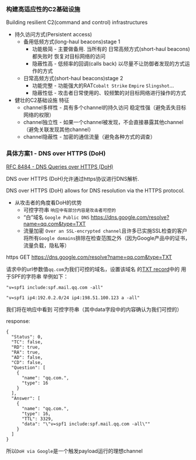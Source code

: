 ### 构建高适应性的C2基础设施
Building resilient C2(command and control) infrastructures

* 持久访问方式(Persistent access)
  * 备用低频方式(long-haul beacons)stage 1
    * 功能极简 - 主要做备用. 当所有的 日常高频方式(short-haul beacons) 都失败时 恢复对目标网络的访问
    * 隐蔽性高 - 低频率的回调(calls back) 以尽量不让防御者发现的方式运作的方式
  * 日常高频方式(short-haul beacons)stage 2
    * 功能完整 - 功能强大的RAT`Cobalt Strike` `Empire` `Slingshot`...
    * 隐蔽性低 - 攻击者日常使用的、较频繁的对目标网络进行操作的方式
* 健壮的C2基础设施 特征
  * channel多样性 - 具有多个channel的持久访问 稳定性强（避免丢失目标网络的权限）
  * channel独立性 - 如果一个channel被发现，不会直接暴露其他channel（避免关联发现其他channel）
  * channel隐蔽性 - 加密的通信流量（避免各种方式的调查）

### 具体方案1 - DNS over HTTPS (DoH)

[RFC 8484 - DNS Queries over HTTPS (DoH)](https://tools.ietf.org/html/rfc8484)

DNS over HTTPS (DoH)允许通过https协议进行DNS解析.

DNS over HTTPS (DoH) allows for DNS resolution via the HTTPS protocol.

* 从攻击者的角度看DoH的优势
  * 可控字符串 `响应中有部分内容是攻击者可控的`
  * “白”域名 `Google Public DNS` https://dns.google.com/resolve?name=qq.com&type=TXT
  * 流量加密 `Over an SSL-encrypted channel`且许多已实施SSL检查的客户将所有`Google domains`排除在检查范围之外（因为Google产品中的证书，流量负载，隐私等）


https GET https://dns.google.com/resolve?name=qq.com&type=TXT

请求中的url参数值`qq.com`为我们可控的域名，设置该域名 的[TXT record](https://en.wikipedia.org/wiki/TXT_record)中的 用于SPF的字符串
举例如下：
```
"v=spf1 include:spf.mail.qq.com -all"
```
```
"v=spf1 ip4:192.0.2.0/24 ip4:198.51.100.123 a -all"
```

我们将在响应中看到 可控字符串（其中data字段中的内容确认为我们可控的）

response:
```
{
  "Status": 0,
  "TC": false,
  "RD": true,
  "RA": true,
  "AD": false,
  "CD": false,
  "Question": [
    {
      "name": "qq.com.",
      "type": 16
    }
  ],
  "Answer": [
    {
      "name": "qq.com.",
      "type": 16,
      "TTL": 3329,
      "data": "\"v=spf1 include:spf.mail.qq.com -all\""
    }
  ]
}
```

所以`DoH via Google`是一个触发payload运行的理想channel
